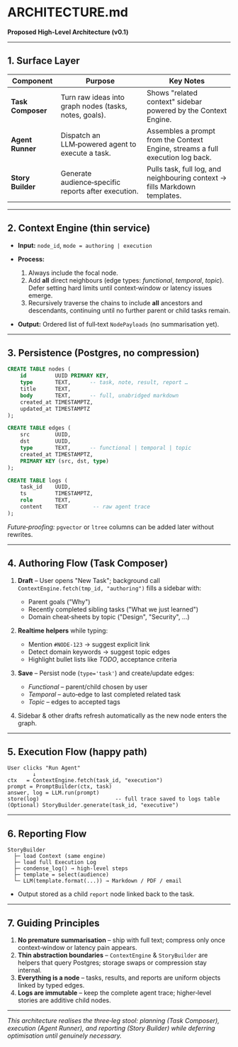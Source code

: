 # ARCHITECTURE.md

**Proposed High‑Level Architecture (v0.1)**

---

## 1. Surface Layer

| Component         | Purpose                                                | Key Notes                                                                      |
| ----------------- | ------------------------------------------------------ | ------------------------------------------------------------------------------ |
| **Task Composer** | Turn raw ideas into graph nodes (tasks, notes, goals). | Shows "related context" sidebar powered by the Context Engine.                 |
| **Agent Runner**  | Dispatch an LLM‑powered agent to execute a task.       | Assembles a prompt from the Context Engine, streams a full execution log back. |
| **Story Builder** | Generate audience‑specific reports after execution.    | Pulls task, full log, and neighbouring context → fills Markdown templates.     |

---

## 2. Context Engine (thin service)

* **Input:** `node_id`, `mode = authoring | execution`
* **Process:**

  1. Always include the focal node.
  2. Add **all** direct neighbours (edge types: *functional*, *temporal*, *topic*). Defer setting hard limits until context‑window or latency issues emerge.
  3. Recursively traverse the chains to include **all** ancestors and descendants, continuing until no further parent or child tasks remain.
* **Output:** Ordered list of full‑text `NodePayloads` (no summarisation yet).

---

## 3. Persistence (Postgres, no compression)

```sql
CREATE TABLE nodes (
    id         UUID PRIMARY KEY,
    type       TEXT,      -- task, note, result, report …
    title      TEXT,
    body       TEXT,      -- full, unabridged markdown
    created_at TIMESTAMPTZ,
    updated_at TIMESTAMPTZ
);

CREATE TABLE edges (
    src        UUID,
    dst        UUID,
    type       TEXT,      -- functional | temporal | topic
    created_at TIMESTAMPTZ,
    PRIMARY KEY (src, dst, type)
);

CREATE TABLE logs (
    task_id    UUID,
    ts         TIMESTAMPTZ,
    role       TEXT,
    content    TEXT        -- raw agent trace
);
```

*Future‑proofing:* `pgvector` or `ltree` columns can be added later without rewrites.

---

## 4. Authoring Flow (Task Composer)

1. **Draft** – User opens "New Task"; background call `ContextEngine.fetch(tmp_id, "authoring")` fills a sidebar with:

   * Parent goals ("Why")
   * Recently completed sibling tasks ("What we just learned")
   * Domain cheat‑sheets by topic ("Design", "Security", …)
2. **Realtime helpers** while typing:

   * Mention `#NODE‑123` → suggest explicit link
   * Detect domain keywords → suggest topic edges
   * Highlight bullet lists like *TODO*, acceptance criteria
3. **Save** – Persist node (`type='task'`) and create/update edges:

   * *Functional* – parent/child chosen by user
   * *Temporal*   – auto‑edge to last completed related task
   * *Topic*      – edges to accepted tags
4. Sidebar & other drafts refresh automatically as the new node enters the graph.

---

## 5. Execution Flow (happy path)

```
User clicks "Run Agent"
        ↓
ctx   = ContextEngine.fetch(task_id, "execution")
prompt = PromptBuilder(ctx, task)
answer, log = LLM.run(prompt)
store(log)                        -- full trace saved to logs table
(Optional) StoryBuilder.generate(task_id, "executive")
```

---

## 6. Reporting Flow

```
StoryBuilder
  ├─ load Context (same engine)
  ├─ load full Execution Log
  ├─ condense_log() → high‑level steps
  ├─ template = select(audience)
  └─ LLM(template.format(...)) → Markdown / PDF / email
```

* Output stored as a child `report` node linked back to the task.

---

## 7. Guiding Principles

1. **No premature summarisation** – ship with full text; compress only once context‑window or latency pain appears.
2. **Thin abstraction boundaries** – `ContextEngine` & `StoryBuilder` are helpers that query Postgres; storage swaps or compression stay internal.
3. **Everything is a node** – tasks, results, and reports are uniform objects linked by typed edges.
4. **Logs are immutable** – keep the complete agent trace; higher‑level stories are additive child nodes.

---

*This architecture realises the three‑leg stool: planning (Task Composer), execution (Agent Runner), and reporting (Story Builder) while deferring optimisation until genuinely necessary.*